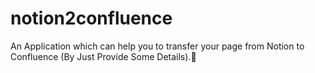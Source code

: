 # notion2confluence
An Application which can help you to transfer your page from Notion to Confluence (By Just Provide Some Details).🧲
